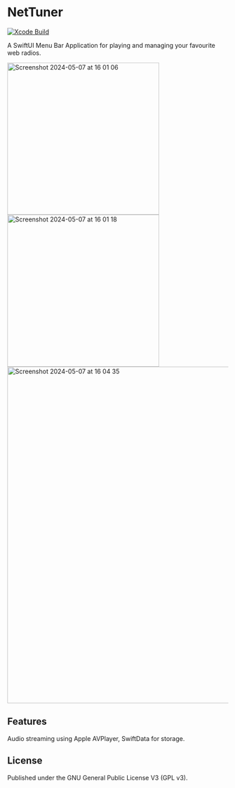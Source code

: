 # NetTuner
[![Xcode Build](https://github.com/garamb1/NetTuner/actions/workflows/objective-c-xcode.yml/badge.svg)](https://github.com/garamb1/NetTuner/actions/workflows/objective-c-xcode.yml)

A SwiftUI Menu Bar Application for playing and managing your favourite web radios.

<img width="346" alt="Screenshot 2024-05-07 at 16 01 06" src="https://github.com/garamb1/NetTuner/assets/3776646/0bc567ea-ce96-46cf-b78e-a0f079f6c0e4">
<img width="346" alt="Screenshot 2024-05-07 at 16 01 18" src="https://github.com/garamb1/NetTuner/assets/3776646/ba9f1da7-164b-4906-87d7-f40b4dc01ead">
<img width="766" alt="Screenshot 2024-05-07 at 16 04 35" src="https://github.com/garamb1/NetTuner/assets/3776646/c892659c-2873-4fbf-b81f-1fa79282df0c">

## Features
Audio streaming using Apple AVPlayer, SwiftData for storage.

## License
Published under the GNU General Public License V3 (GPL v3).